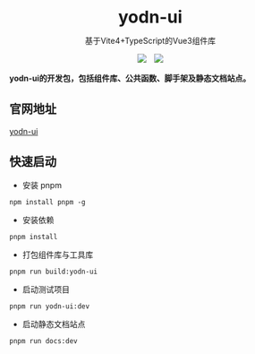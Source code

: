 <br />
<br />
<div style="text-align:center">
<b style="font-size:30px">yodn-ui</b>
<p>基于Vite4+TypeScript的Vue3组件库</p>
<img style="display:inline" src="https://img.shields.io/npm/v/kitty-ui" />

<img style="display:inline;margin-left:10px" src="https://img.shields.io/npm/dt/kitty-ui" />
</div>

**yodn-ui的开发包，包括组件库、公共函数、脚手架及静态文档站点。**

## 官网地址

[yodn-ui](https://yodn-ui.github.io/yodn/)

## 快速启动

- 安装 pnpm

```
npm install pnpm -g
```

- 安装依赖

```
pnpm install
```

- 打包组件库与工具库

```
pnpm run build:yodn-ui
```

- 启动测试项目

```
pnpm run yodn-ui:dev
```

- 启动静态文档站点

```
pnpm run docs:dev
```
